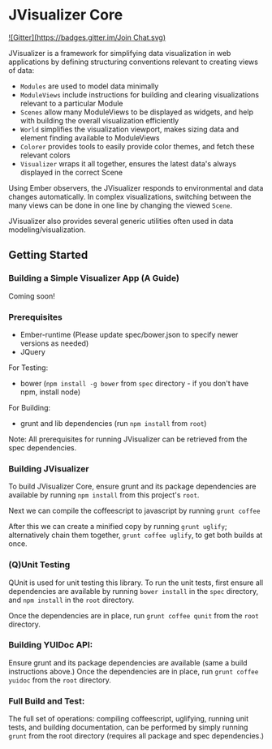 # JVisualizer Core
[![Gitter](https://badges.gitter.im/Join Chat.svg)](https://gitter.im/jugnoo/j-visualizer?utm_source=badge&utm_medium=badge&utm_campaign=pr-badge&utm_content=badge)

JVisualizer is a framework for simplifying data visualization in web applications by
defining structuring conventions relevant to creating views of data:

 * `Modules` are used to model data minimally
 * `ModuleViews` include instructions for building and clearing visualizations relevant to a particular Module
 * `Scenes` allow many ModuleViews to be displayed as widgets, and help with building the overall visualization efficiently
 * `World` simplifies the visualization viewport, makes sizing data and element finding available to ModuleViews
 * `Colorer` provides tools to easily provide color themes, and fetch these relevant colors
 * `Visualizer` wraps it all together, ensures the latest data's always displayed in the correct Scene

Using Ember observers, the JVisualizer responds to environmental and data changes automatically.
In complex visualizations, switching between the many views can be done in one line by changing the viewed `Scene`.

JVisualizer also provides several generic utilities often used in data modeling/visualization.

## Getting Started
### Building a Simple Visualizer App (A Guide)
Coming soon!

### Prerequisites
 * Ember-runtime (Please update spec/bower.json to specify newer versions as needed)
 * JQuery

For Testing:
 * bower (`npm install -g bower` from `spec` directory - if you don't have npm, install node)

For Building:
 * grunt and lib dependencies (run `npm install` from `root`)

Note: All prerequisites for running JVisualizer can be retrieved from the spec dependencies.

### Building JVisualizer
To build JVisualizer Core, ensure grunt and its package dependencies are available
by running `npm install` from this project's `root`.

Next we can compile the coffeescript to javascript by running
`grunt coffee`

After this we can create a minified copy by running `grunt uglify`; alternatively
chain them together, `grunt coffee uglify`, to get both builds at once.

### (Q)Unit Testing
QUnit is used for unit testing this library.
To run the unit tests, first ensure all dependencies are available by running
`bower install` in the `spec` directory, and `npm install` in the `root` directory.

Once the dependencies are in place, run `grunt coffee qunit` from the `root` directory.

### Building YUIDoc API:
Ensure grunt and its package dependencies are available (same a build instructions above.)
Once the dependencies are in place, run `grunt coffee yuidoc` from the `root` directory.

### Full Build and Test:
The full set of operations: compiling coffeescript, uglifying, running unit tests, and building documentation,
can be performed by simply running `grunt` from the root directory (requires all package and spec dependencies.)
